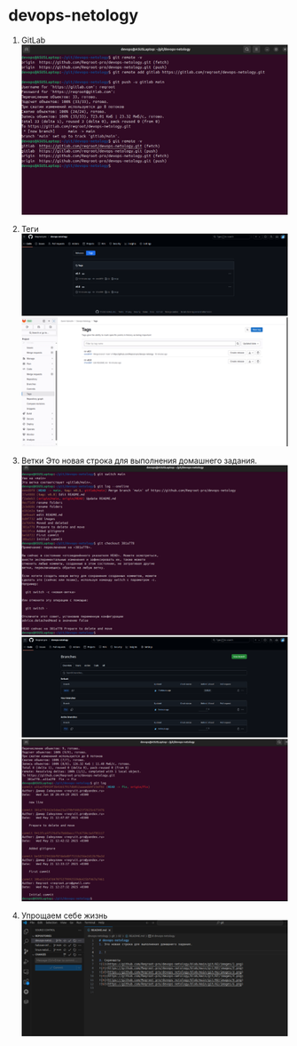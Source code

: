 # devops-netology

1. GitLab
![1](https://github.com/Reqroot-pro/devops-netology/blob/main/git/02/images/1.png)

2. Теги
![2](https://github.com/Reqroot-pro/devops-netology/blob/main/git/02/images/2.png)
![3](https://github.com/Reqroot-pro/devops-netology/blob/main/git/02/images/3.png)
   
   
3. Ветки
Это новая строка для выполнения домашнего задания.
![4](https://github.com/Reqroot-pro/devops-netology/blob/main/git/02/images/4.png)
![5](https://github.com/Reqroot-pro/devops-netology/blob/main/git/02/images/5.png)
![6](https://github.com/Reqroot-pro/devops-netology/blob/main/git/02/images/6.png)


4. Упрощаем себе жизнь
![7](https://github.com/Reqroot-pro/devops-netology/blob/main/git/02/images/7.png)

